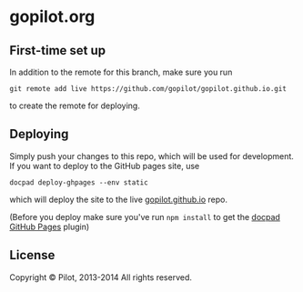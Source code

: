 # gopilot.org

## First-time set up
In addition to the remote for this branch, make sure you run 
```
git remote add live https://github.com/gopilot/gopilot.github.io.git
```
to create the remote for deploying.

## Deploying
Simply push your changes to this repo, which will be used for development. 
If you want to deploy to the GitHub pages site, use
```
docpad deploy-ghpages --env static
```
which will deploy the site to the live [gopilot.github.io](https://github.com/gopilot/gopilot.github.io.git) repo.

(Before you deploy make sure you've run ```npm install``` to get the [docpad GitHub Pages](https://github.com/docpad/docpad-plugin-ghpages) plugin)

## License
Copyright &copy; Pilot, 2013-2014 All rights reserved.

